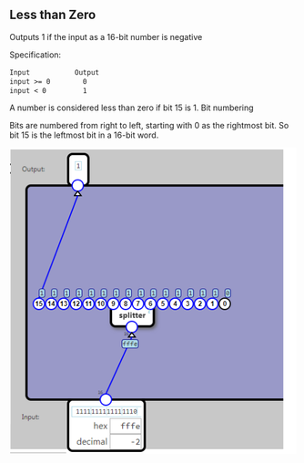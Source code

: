 ## Less than Zero

Outputs 1 if the input as a 16-bit number is negative

Specification:

	Input			Output
	input >= 0	      0
	input < 0		  1

A number is considered less than zero if bit 15 is 1.
Bit numbering

Bits are numbered from right to left, starting with 0 as the rightmost bit. So bit 15 is the leftmost bit in a 16-bit word.

![](11.png)